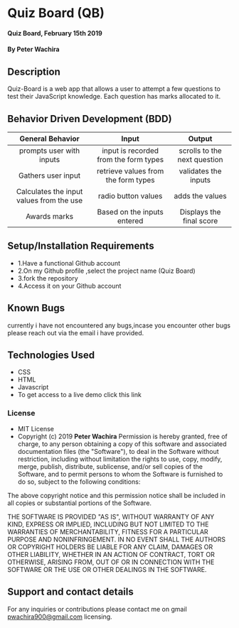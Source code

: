 
# Quiz Board (QB)
#### Quiz Board, February 15th 2019
#### By **Peter Wachira**
## Description
Quiz-Board is a web app that allows a user  to attempt a few questions to test their JavaScript knowledge. Each question has marks allocated to it.    


## Behavior Driven Development (BDD)

| General Behavior |   Input   | Output|
| :-------------: | :-------------: |:-------------: |
| prompts user with inputs| input is recorded from the form types| scrolls to the next question|
| Gathers user input | retrieve values from the form types | validates the inputs |
| Calculates the input values from the use  | radio button values | adds the values|
| Awards marks| Based on the inputs entered| Displays the final score|


## Setup/Installation Requirements
* 1.Have a functional Github account
* 2.On my Github profile ,select the project name (Quiz Board)
* 3.fork the repository
* 4.Access it on your Github account
## Known Bugs
currently i have not encountered any bugs,incase you encounter other bugs please reach out via the email i have provided.
## Technologies Used
* CSS
* HTML
* Javascript
* To get access to a live demo click this link    

### License
* MIT License
* Copyright (c) 2019 **Peter Wachira**
Permission is hereby granted, free of charge, to any person obtaining a copy of this software and associated documentation files (the "Software"), to deal in the Software without restriction, including without limitation the rights to use, copy, modify, merge, publish, distribute, sublicense, and/or sell copies of the Software, and to permit persons to whom the Software is furnished to do so, subject to the following conditions:

The above copyright notice and this permission notice shall be included in all copies or substantial portions of the Software.

THE SOFTWARE IS PROVIDED "AS IS", WITHOUT WARRANTY OF ANY KIND, EXPRESS OR IMPLIED, INCLUDING BUT NOT LIMITED TO THE WARRANTIES OF MERCHANTABILITY, FITNESS FOR A PARTICULAR PURPOSE AND NONINFRINGEMENT. IN NO EVENT SHALL THE AUTHORS OR COPYRIGHT HOLDERS BE LIABLE FOR ANY CLAIM, DAMAGES OR OTHER LIABILITY, WHETHER IN AN ACTION OF CONTRACT, TORT OR OTHERWISE, ARISING FROM, OUT OF OR IN CONNECTION WITH THE SOFTWARE OR THE USE OR OTHER DEALINGS IN THE SOFTWARE.
## Support and contact details
For any inquiries or contributions please contact me on gmail pwachira900@gmail.com
 licensing.
